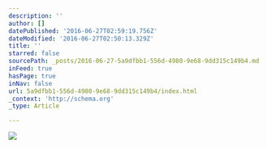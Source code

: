 ```yaml
---
description: ''
author: []
datePublished: '2016-06-27T02:59:19.756Z'
dateModified: '2016-06-27T02:50:13.329Z'
title: ''
starred: false
sourcePath: _posts/2016-06-27-5a9dfbb1-556d-4980-9e68-9dd315c149b4.md
inFeed: true
hasPage: true
inNav: false
url: 5a9dfbb1-556d-4980-9e68-9dd315c149b4/index.html
_context: 'http://schema.org'
_type: Article

---
```

![](https://the-grid-user-content.s3-us-west-2.amazonaws.com/2ed36399-6380-4f32-aa2e-21112c1a2590.png)
